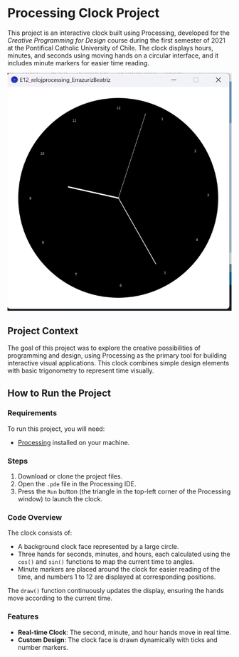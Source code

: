 # Processing Clock Project

This project is an interactive clock built using Processing, developed for the *Creative Programming for Design* course during the first semester of 2021 at the Pontifical Catholic University of Chile. The clock displays hours, minutes, and seconds using moving hands on a circular interface, and it includes minute markers for easier time reading.

![alt text](image.png)

## Project Context

The goal of this project was to explore the creative possibilities of programming and design, using Processing as the primary tool for building interactive visual applications. This clock combines simple design elements with basic trigonometry to represent time visually.

## How to Run the Project

### Requirements

To run this project, you will need:

- [Processing](https://processing.org/download/) installed on your machine.

### Steps

1. Download or clone the project files.
2. Open the `.pde` file in the Processing IDE.
3. Press the `Run` button (the triangle in the top-left corner of the Processing window) to launch the clock.

### Code Overview

The clock consists of:

- A background clock face represented by a large circle.
- Three hands for seconds, minutes, and hours, each calculated using the `cos()` and `sin()` functions to map the current time to angles.
- Minute markers are placed around the clock for easier reading of the time, and numbers 1 to 12 are displayed at corresponding positions.

The `draw()` function continuously updates the display, ensuring the hands move according to the current time.

### Features

- **Real-time Clock**: The second, minute, and hour hands move in real time.
- **Custom Design**: The clock face is drawn dynamically with ticks and number markers.
